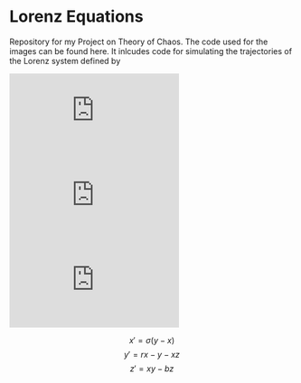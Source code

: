 # Lorenz Equations

Repository for my Project on Theory of Chaos. The code used for the images can be found here. It inlcudes code for simulating the trajectories of the Lorenz system defined by 

![equation](https://latex.codecogs.com/gif.latex?x%27%20%3D%20%5Csigma%20%28y-x%29)  
![equation](https://latex.codecogs.com/gif.latex?y%27%20%3D%20rx%20-%20y%20-xz)  
![equation](https://latex.codecogs.com/gif.latex?z%27%20%3D%20xy%20-%20bz)


$$
x' = \sigma (y-x)
$$
$$
y' = rx - y -xz
$$
$$
z' = xy - bz
$$
